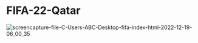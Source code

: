 # FIFA-22-Qatar

![screencapture-file-C-Users-ABC-Desktop-fifa-index-html-2022-12-19-06_00_35](https://user-images.githubusercontent.com/119997675/208442808-63b31539-4521-4caa-a413-d2fe9825b75b.png)
